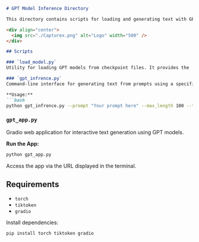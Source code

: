 ```markdown
# GPT Model Inference Directory

This directory contains scripts for loading and generating text with GPT model

<div align="center">
  <img src="./Capturex.png" alt="Logo" width="500" />
</div>

## Scripts

### `load_model.py`
Utility for loading GPT models from checkpoint files. It provides the `load_model` function to load models and set them to evaluation mode.

### `gpt_infrence.py`
Command-line interface for generating text from prompts using a specified GPT model. 

**Usage:**
```bash
python gpt_infrence.py --prompt "Your prompt here" --max_length 100 --temperature 0.7 --top_k 50 --model_name "gpt2-small (124M)"
```

### `gpt_app.py`
Gradio web application for interactive text generation using GPT models.

**Run the App:**
```bash
python gpt_app.py
```
Access the app via the URL displayed in the terminal.

## Requirements
- `torch`
- `tiktoken`
- `gradio`

Install dependencies:
```bash
pip install torch tiktoken gradio
```
